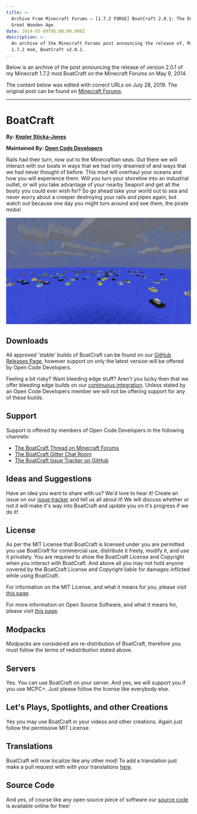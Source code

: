 ```yaml
---
title: >-
  Archive From Minecraft Forums — [1.7.2 FORGE] BoatCraft 2.0.1: The End of the
  Great Wooden Age
date: 2014-05-09T06:00:00.000Z
description: >-
  An archive of the Minecraft Forums post announcing the release of, Minecraft
  1.7.2 mod, BoatCraft v2.0.1.
---
```


Below is an archive of the post announcing the release of version 2.0.1 of my Minecraft 1.7.2 mod BoatCraft on the Minecraft Forums on May 9, 2014.

The content below was edited with correct URLs on July 28, 2019. The original post can be found on [Minecraft Forums](https://www.minecraftforum.net/forums/mapping-and-modding-java-edition/minecraft-mods/1290984-1-7-2-forge-boatcraft-2-0-1-the-end-of-the-great).

---

# BoatCraft

**By: [Kepler Sticka-Jones](https://keplersj.com/)**

**Maintained By: [Open Code Developers](https://github.com/Open-Code-Developers)**

Rails had their turn, now out to the Minecraftian seas. Out there we will interact with our boats in ways that we had only dreamed of and ways that we had never thought of before. This mod will overhaul your oceans and how you will experience them. Will you turn your shoreline into an industrial outlet, or will you take advantage of your nearby Seaport and get all the booty you could ever wish for? So go ahead take your world out to sea and never worry about a creeper destroying your rails and pipes again, but watch out because one day you might turn around and see them, the pirate mobs!

![](/content/assets/e1c091fc-99cd-11e3-8654-9d734ba3d9d3.png)

## Downloads

All approved 'stable' builds of BoatCraft can be found on our [GitHub Releases Page](https://github.com/keplersj/BoatCraft/releases), however support on only the latest version will be offered by Open Code Developers.

Feeling a bit risky? Want bleeding edge stuff? Aren't you lucky then that we offer bleeding edge builds on our [continuous integration](https://drone.io/github.com/Open-Code-Developers/BoatCraft/files). Unless stated by an Open Code Developers member we will not be offering support for any of these builds.

## Support

Support is offered by members of Open Code Developers in the following channels:

- [The BoatCraft Thread on Minecraft Forums](https://www.minecraftforum.net/forums/mapping-and-modding-java-edition/minecraft-mods/1290984-1-7-2-forge-boatcraft-2-0-1-the-end-of-the-great)
- [The BoatCraft Gitter Chat Room](https://gitter.im/Open-Code-Developers/BoatCraft)
- [The BoatCraft Issue Tracker on GitHub](https://github.com/keplersj/BoatCraft/issues)

## Ideas and Suggestions

Have an idea you want to share with us? We'd love to hear it! Create an issue on our [issue tracker](https://github.com/keplersj/BoatCraft/issues) and tell us all about it! We will discuss whether or not it will make it's way into BoatCraft and update you on it's progress if we do it!

## License

As per the MIT License that BoatCraft is licensed under you are permitted you use BoatCraft for commercial use, distribute it freely, modify it, and use it privately. You are required to show the BoatCraft License and Copyright when you interact with BoatCraft. And above all you may not hold anyone covered by the BoatCraft License and Copyright liable for damages inflicted while using BoatCraft.

For information on the MIT License, and what it means for you, please visit [this page](http://choosealicense.com/licenses/mit/).

For more information on Open Source Software, and what it means for, please visit [this page](http://opensource.org/osd).

## Modpacks

Modpacks are considered are re-distribution of BoatCraft, therefore you must follow the terms of redistribution stated above.

## Servers

Yes. You can use BoatCraft on your server. And yes, we will support you if you use MCPC+. Just please follow the license like everybody else.

## Let's Plays, Spotlights, and other Creations

Yes you may use BoatCraft in your videos and other creations. Again just follow the permissive MIT License.

## Translations

BoatCraft will now localize like any other mod! To add a translation just make a pull request with with your translations [here](https://github.com/Open-Code-Developers/BoatCraft/tree/master/src/main/resources/assets/boatcraft/lang).

## Source Code

And yes, of course like any open source piece of software our [source code](https://github.com/keplersj/BoatCraft) is available online for free!
